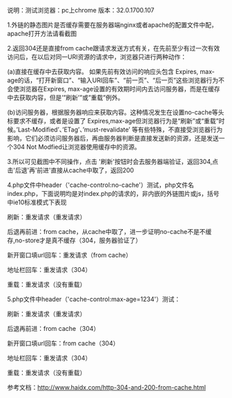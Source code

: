 说明：测试浏览器：pc上chrome  版本：32.0.1700.107


1.外链的静态图片是否缓存需要在服务器端nginx或者apache的配置文件中配，apache打开方法请看截图

2.返回304还是直接from cache跟请求发送方式有关，在先前至少有过一次有效访问后，在以后对同一URI资源的请求中，浏览器只进行两种动作：

(a)直接在缓存中去获取内容。
如果先前有效访问的响应头包含 Expires, max-age的话，“打开新窗口”、“输入URI回车”、“前一页”、“后一页”这些浏览器行为不会使浏览器在Expires, max-age设置的有效期时间内去访问服务器，而是在缓存中去获取内容，但是’”刷新’”或”重载”例外。

(b)访问服务器，根据服务器响应来获取内容。这种情况发生在设置no-cache等头标要求不缓存，或者是设置了 Expires,max-age但浏览器行为是“刷新”或“重载”时候。’Last-Modified’、’ETag’、’must-revalidate’ 等有些特殊，不直接受浏览器行为影响，它们必须访问服务器后，再由服务器判断是直接发送新的资源，还是发送一个304 Not Modfied让浏览器使用缓存中的资源。

3.所以可见截图中不同操作，点击 '刷新'按钮时会去服务器端验证，返回304,点击'后退'再'前进'直接从cache中取了，返回200

4.php文件中header（'cache-control:no-cache'）测试，php文件名index.php，下面说明均是对index.php的请求的，非内嵌的外链图片或js，括号中ie10标准模式下表现

刷新：重发请求（重发请求）

后退再前进：from cache，从cache中取了，进一步证明no-cache不是不缓存,no-store才是真不缓存（304，服务器验证了）

新开窗口填url回车：重发请求（from cache）

地址栏回车：重发请求（304）

重载：重发请求（没有重载）

5.php文件中header（'cache-control:max-age=1234'）测试：

刷新：重发请求（重发请求）

后退再前进：from cache（304）

新开窗口填url回车：from cache（304）

地址栏回车：重发请求（304）

重载：重发请求（没有重载）





参考文档：http://www.haidx.com/http-304-and-200-from-cache.html

